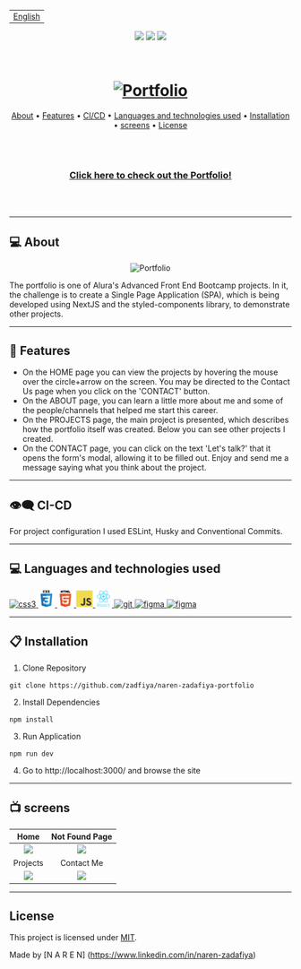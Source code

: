 <table align="right">
 <tr><td><a href="README_EN.md">English</a></td></tr>
</table>
<br>

<p align='center'>
<img src="https://img.shields.io/badge/N%20A%20R%20E%20N-Portfolio-blue"/>
<img src="https://img.shields.io/github/license/zadfiya/naren-zadafiya-portfolio"/>
<img src="https://img.shields.io/website?down_color=red&down_message=Offline&up_color=Dark%20green&up_message=online&url=https%3A%2F%2Fnaren-zadafiya-portfolio.vercel.app"/>
</p>
<br>

<h1 align='center'><a href="https://carol-portfolio.vercel.app/" target="_blank" rel="noopener noreferrer" title="Veja o Portfolio"><img src="https://i.postimg.cc/FKTg7cLc/PORTFOLIO-4.png" alt="Portfolio" width="800" height=""/></a></h1>

<p align="center">
 <a href="#-About">About</a> •
 <a href="#-Features">Features</a> •
 <a href="#-ci-cd">CI/CD</a> • 
 <a href="#-languages and technologies used">
Languages and technologies used</a> • 
 <a href="#-installation">Installation</a> • 
 <a href="#-telas">screens</a> • 
 <a href="#licença">License</a>
</p>
<br>
<br>

<h3 align="center"><a href="https://naren-zadafiya-portfolio.vercel.app/" target="_blank" rel="noopener noreferrer">Click here to check out the Portfolio!</a></h3><br>
<br>

---

## 💻 About

<p align="center">
<img src="https://i.postimg.cc/sgx82Pf6/image.png" alt="Portfolio" width="700" height=""/>
</p>
The portfolio is one of Alura's Advanced Front End Bootcamp projects. In it, the challenge is to create a Single Page Application (SPA), which is being developed using NextJS and the styled-components library, to demonstrate other projects.

---
 
## 🧠 Features

- On the HOME page you can view the projects by hovering the mouse over the circle+arrow on the screen. You may be directed to the Contact Us page when you click on the 'CONTACT' button.
- On the ABOUT page, you can learn a little more about me and some of the people/channels that helped me start this career.
- On the PROJECTS page, the main project is presented, which describes how the portfolio itself was created. Below you can see other projects I created.
- On the CONTACT page, you can click on the text 'Let's talk?' that it opens the form's modal, allowing it to be filled out. Enjoy and send me a message saying what you think about the project.

---

## 👁‍🗨 CI-CD

For project configuration I used ESLint, Husky and Conventional Commits.

---

## 💻 Languages and technologies used
<p align="left"> <a href="#" target="_blank"> <img src="https://miro.medium.com/max/318/1*p1TndLk3UsGPBsM7qHPZIw.png" alt="css3" width="30" height="30"/> </a> <a href="https://www.w3schools.com/css/" target="_blank"> <img src="https://raw.githubusercontent.com/devicons/devicon/master/icons/css3/css3-original-wordmark.svg" alt="css3" width="30" height="30"/> </a> <a href="https://www.w3.org/html/" target="_blank"> <img src="https://raw.githubusercontent.com/devicons/devicon/master/icons/html5/html5-original-wordmark.svg" alt="html5" width="30" height="30"/> </a> <a href="https://developer.mozilla.org/en-US/docs/Web/JavaScript" target="_blank"> <img src="https://raw.githubusercontent.com/devicons/devicon/master/icons/javascript/javascript-original.svg" alt="javascript" width="30" height="30"/> </a> <a href="https://reactjs.org/" target="_blank"> <img src="https://raw.githubusercontent.com/devicons/devicon/master/icons/react/react-original-wordmark.svg" alt="react" width="30" height="30"/> </a> <a href="https://git-scm.com/" target="_blank"> <img src="https://www.vectorlogo.zone/logos/git-scm/git-scm-icon.svg" alt="git" width="30" height="30"/> </a> <a href="https://nextjs.org/" target="_blank"> <img src="https://raw.githubusercontent.com/samfromaway/samfromaway/master/.github/images/nextjs.png" alt="figma" width="30" height="30"/> </a> <a href="https://www.figma.com/" target="_blank"> <img src="https://www.vectorlogo.zone/logos/figma/figma-icon.svg" alt="figma" width="30" height="30"/> </a> </p>

---

## 📋 Installation

1. Clone Repository
```
git clone https://github.com/zadfiya/naren-zadafiya-portfolio
```

2. Install Dependencies
```
npm install
```

3. Run Application
```
npm run dev
```

4. Go to http://localhost:3000/ and browse the site


---

## 📺 screens

| Home             |  Not Found Page |
:-------------------------:|:-------------------------:
![](https://i.postimg.cc/sgx82Pf6/image.png)   |  ![](https://i.postimg.cc/s29pdqFt/image.png)
| Projects             |  Contact Me |
![](https://i.postimg.cc/sXgZF24h/image.png)  |  ![](https://i.postimg.cc/k5n285Zp/image.png)

---

## License

This project is licensed under [MIT](./LICENSE).

Made by [N A R E N] (https://www.linkedin.com/in/naren-zadafiya)